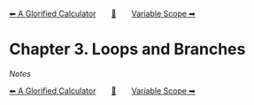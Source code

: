 [⬅ A Glorified Calculator][previous-chapter]&nbsp;&nbsp;&nbsp;&nbsp;&nbsp;&nbsp;&nbsp;[🏡][readme]&nbsp;&nbsp;&nbsp;&nbsp;&nbsp;&nbsp;&nbsp;[Variable Scope ➡][upcoming-chapter]

# Chapter 3. Loops and Branches

_Notes_

[⬅ A Glorified Calculator][previous-chapter]&nbsp;&nbsp;&nbsp;&nbsp;&nbsp;&nbsp;&nbsp;[🏡][readme]&nbsp;&nbsp;&nbsp;&nbsp;&nbsp;&nbsp;&nbsp;[Variable Scope ➡][upcoming-chapter]

[readme]: README.md
[previous-chapter]: ch02-a-glorified-calculator.md
[upcoming-chapter]: ch04-variable-scope.md